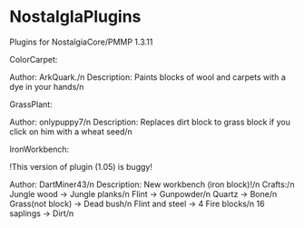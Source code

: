 # NostalgIaPlugins
Plugins for NostalgiaCore/PMMP 1.3.11

ColorCarpet:

Author: ArkQuark./n
Description: Paints blocks of wool and carpets with a dye in your hands/n

GrassPlant:

Author: onlypuppy7/n
Description: Replaces dirt block to grass block if you click on him with a wheat seed/n

IronWorkbench:

!This version of plugin (1.05) is buggy!

Author: DartMiner43/n
Description: New workbench (iron block)!/n
Crafts:/n
Jungle wood -> Jungle planks/n
Flint -> Gunpowder/n
Quartz -> Bone/n
Grass(not block) -> Dead bush/n
Flint and steel -> 4 Fire blocks/n
16 saplings -> Dirt/n
